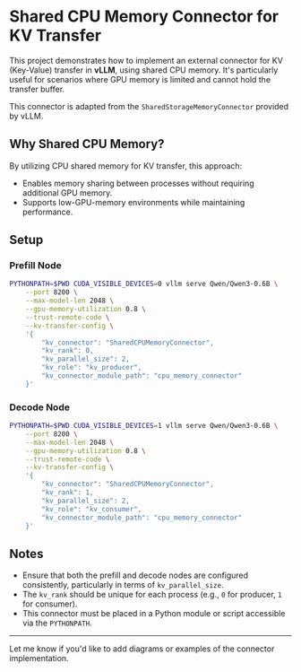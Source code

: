 # Shared CPU Memory Connector for KV Transfer

This project demonstrates how to implement an external connector for KV (Key-Value) transfer in **vLLM**, using shared CPU memory. It's particularly useful for scenarios where GPU memory is limited and cannot hold the transfer buffer.

This connector is adapted from the `SharedStorageMemoryConnector` provided by vLLM.

## Why Shared CPU Memory?

By utilizing CPU shared memory for KV transfer, this approach:

* Enables memory sharing between processes without requiring additional GPU memory.
* Supports low-GPU-memory environments while maintaining performance.

## Setup

### Prefill Node

```bash
PYTHONPATH=$PWD CUDA_VISIBLE_DEVICES=0 vllm serve Qwen/Qwen3-0.6B \
    --port 8200 \
    --max-model-len 2048 \
    --gpu-memory-utilization 0.8 \
    --trust-remote-code \
    --kv-transfer-config \
    '{
        "kv_connector": "SharedCPUMemoryConnector",
        "kv_rank": 0,
        "kv_parallel_size": 2,
        "kv_role": "kv_producer",
        "kv_connector_module_path": "cpu_memory_connector"
    }'
```

### Decode Node

```bash
PYTHONPATH=$PWD CUDA_VISIBLE_DEVICES=1 vllm serve Qwen/Qwen3-0.6B \
    --port 8200 \
    --max-model-len 2048 \
    --gpu-memory-utilization 0.8 \
    --trust-remote-code \
    --kv-transfer-config \
    '{
        "kv_connector": "SharedCPUMemoryConnector",
        "kv_rank": 1,
        "kv_parallel_size": 2,
        "kv_role": "kv_consumer",
        "kv_connector_module_path": "cpu_memory_connector"
    }'
```

## Notes

* Ensure that both the prefill and decode nodes are configured consistently, particularly in terms of `kv_parallel_size`.
* The `kv_rank` should be unique for each process (e.g., `0` for producer, `1` for consumer).
* This connector must be placed in a Python module or script accessible via the `PYTHONPATH`.

---

Let me know if you'd like to add diagrams or examples of the connector implementation.
